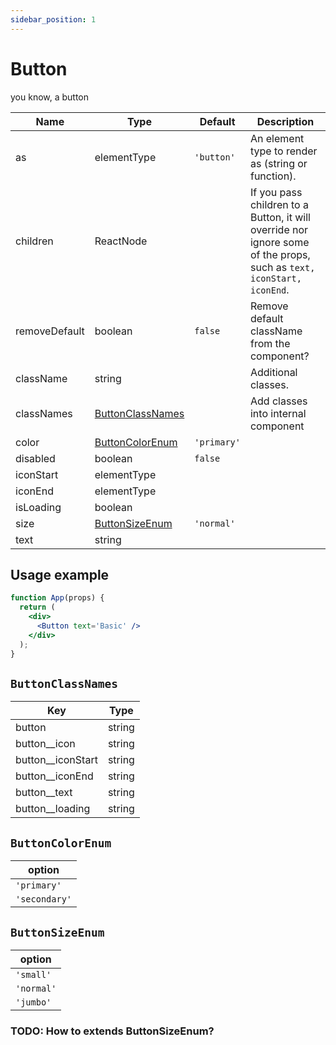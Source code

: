 ```yaml
---
sidebar_position: 1
---
```


# Button

you know, a button

| Name          | Type                                  | Default     | Description                                                                                                          |
| ------------- | ------------------------------------- | ----------- | -------------------------------------------------------------------------------------------------------------------- |
| as            | elementType                           | `'button'`  | An element type to render as (string or function).                                                                   |
| children      | ReactNode                             |             | If you pass children to a Button, it will override nor ignore some of the props, such as `text, iconStart, iconEnd`. |
| removeDefault | boolean                               | `false`     | Remove default className from the component?                                                                         |
| className     | string                                |             | Additional classes.                                                                                                  |
| classNames    | [ButtonClassNames](#buttonclassnames) |             | Add classes into internal component                                                                                  |
| color         | [ButtonColorEnum](#buttoncolorenum)   | `'primary'` |
| disabled      | boolean                               | `false`     |
| iconStart     | elementType                           |             |
| iconEnd       | elementType                           |             |
| isLoading     | boolean                               |             |
| size          | [ButtonSizeEnum](#buttonsizeenum)     | `'normal'`  |
| text          | string                                |             |

## Usage example

```jsx live
function App(props) {
  return (
    <div>
      <Button text='Basic' />
    </div>
  );
}
```

## `ButtonClassNames`

| Key                 | Type   |
| ------------------- | ------ |
| button              | string |
| button\_\_icon      | string |
| button\_\_iconStart | string |
| button\_\_iconEnd   | string |
| button\_\_text      | string |
| button\_\_loading   | string |

## `ButtonColorEnum`

| option        |
| ------------- |
| `'primary'`   |
| `'secondary'` |

## `ButtonSizeEnum`

| option     |
| ---------- |
| `'small'`  |
| `'normal'` |
| `'jumbo'`  |

### TODO: How to extends ButtonSizeEnum?
